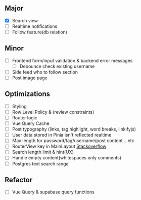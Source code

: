 ## Major

- [x] Search view
- [ ] Realtime notifications
- [ ] Follow feature(db relation)

## Minor

- [ ] Frontend form/input validation & backend error messages
  - [ ] Debounce check existing username
- [ ] Side feed who to follow section
- [ ] Post image page

## Optimizations

- [ ] Styling
- [ ] Row Level Policy & (review constraints)
- [ ] Router logic
- [ ] Vue Query Cache
- [ ] Post typography (links, tag highlight, word breaks, linkifyjs)
- [ ] User data stored in Pinia isn't reflected realtime
- [ ] Max length for password/tag/username/post content ...etc
- [ ] RouterView key in MainLayout [Stackoverflow](https://stackoverflow.com/questions/69638667/vue-router-is-changing-the-url-but-not-re-rendering-the-component)
- [ ] Search length limit & hint(UX)
- [ ] Handle empty content(whitespaces only comments)
- [ ] Postgres text search range

## Refactor

- [ ] Vue Query & supabase query functions
